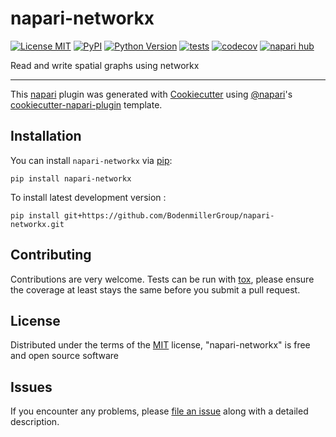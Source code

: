 # napari-networkx

[![License MIT](https://img.shields.io/pypi/l/napari-networkx.svg?color=green)](https://github.com/BodenmillerGroup/napari-networkx/raw/main/LICENSE)
[![PyPI](https://img.shields.io/pypi/v/napari-networkx.svg?color=green)](https://pypi.org/project/napari-networkx)
[![Python Version](https://img.shields.io/pypi/pyversions/napari-networkx.svg?color=green)](https://python.org)
[![tests](https://github.com/BodenmillerGroup/napari-networkx/workflows/tests/badge.svg)](https://github.com/BodenmillerGroup/napari-networkx/actions)
[![codecov](https://codecov.io/gh/BodenmillerGroup/napari-networkx/branch/main/graph/badge.svg)](https://codecov.io/gh/BodenmillerGroup/napari-networkx)
[![napari hub](https://img.shields.io/endpoint?url=https://api.napari-hub.org/shields/napari-networkx)](https://napari-hub.org/plugins/napari-networkx)

Read and write spatial graphs using networkx

----------------------------------

This [napari] plugin was generated with [Cookiecutter] using [@napari]'s [cookiecutter-napari-plugin] template.

<!--
Don't miss the full getting started guide to set up your new package:
https://github.com/napari/cookiecutter-napari-plugin#getting-started

and review the napari docs for plugin developers:
https://napari.org/stable/plugins/index.html
-->

## Installation

You can install `napari-networkx` via [pip]:

    pip install napari-networkx



To install latest development version :

    pip install git+https://github.com/BodenmillerGroup/napari-networkx.git


## Contributing

Contributions are very welcome. Tests can be run with [tox], please ensure
the coverage at least stays the same before you submit a pull request.

## License

Distributed under the terms of the [MIT] license,
"napari-networkx" is free and open source software

## Issues

If you encounter any problems, please [file an issue] along with a detailed description.

[napari]: https://github.com/napari/napari
[Cookiecutter]: https://github.com/audreyr/cookiecutter
[@napari]: https://github.com/napari
[MIT]: http://opensource.org/licenses/MIT
[BSD-3]: http://opensource.org/licenses/BSD-3-Clause
[GNU GPL v3.0]: http://www.gnu.org/licenses/gpl-3.0.txt
[GNU LGPL v3.0]: http://www.gnu.org/licenses/lgpl-3.0.txt
[Apache Software License 2.0]: http://www.apache.org/licenses/LICENSE-2.0
[Mozilla Public License 2.0]: https://www.mozilla.org/media/MPL/2.0/index.txt
[cookiecutter-napari-plugin]: https://github.com/napari/cookiecutter-napari-plugin

[file an issue]: https://github.com/BodenmillerGroup/napari-networkx/issues

[napari]: https://github.com/napari/napari
[tox]: https://tox.readthedocs.io/en/latest/
[pip]: https://pypi.org/project/pip/
[PyPI]: https://pypi.org/
